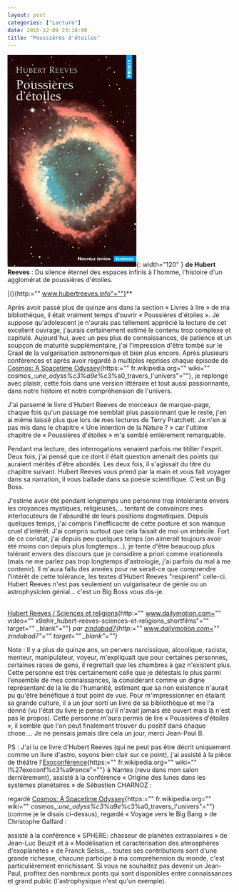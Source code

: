 ```yaml
---
layout: post
categories: ["Lecture"]
date: 2015-12-09 23:18:00
title: "Poussières d'étoiles"
---
```


![couverture](/assets/images/couv_lecture/poussieres.webp){: width="120" } **de Hubert Reeves** : Du silence éternel des espaces infinis
à l'homme, l'histoire d'un agglomérat de poussières d'étoiles.

](){http:=""
www.hubertreeves.info"=""}**

Après avoir passé plus de quinze ans dans la section « Livres à lire »
de ma bibliothèque, il était vraiment temps d'ouvrir « Poussières
d'étoiles ». Je suppose qu'adolescent je n'aurais pas tellement apprécié
la lecture de cet excellent ouvrage, j'aurais certainement estimé le
contenu trop complexe et capitulé. Aujourd'hui, avec un peu plus de
connaissances, de patience et un soupçon de maturité supplémentaire,
j'ai l'impression d'être tombé sur le Graal de la vulgarisation
astronomique et bien plus encore. Après plusieurs conférences et après
avoir regardé à multiples reprises chaque épisode de [Cosmos: A
Spacetime Odyssey](){https:="" fr.wikipedia.org="" wiki=""
cosmos_:_une_odyss%c3%a9e_%c3%a0_travers_l&#039;univers"=""}, je
replonge avec plaisir, cette fois dans une version littéraire et tout
aussi passionnante, dans notre histoire et notre compréhension de
l'univers.

J'ai parsemé le livre d'Hubert Reeves de morceaux de marque-page, chaque
fois qu'un passage me semblait plus passionnant que le reste, j'en ai
même laissé plus que lors de mes lectures de Terry Pratchett. Je n'en ai
pas mis dans le chapitre « Une intention de la Nature ? » car l'ultime
chapitre de « Poussières d'étoiles » m'a semblé entièrement remarquable.

Pendant ma lecture, des interrogations venaient parfois me titiller
l'esprit. Deux fois, j'ai pensé que ce dont il était question amenait
des points qui auraient mérités d'être abordés. Les deux fois, il
s'agissait du titre du chapitre suivant. Hubert Reeves vous prend par la
main et vous fait voyager dans sa narration, il vous ballade dans sa
poésie scientifique. C'est un Big Boss.

J'estime avoir été pendant longtemps une personne trop intolérante
envers les croyances mystiques, religieuses,… tentant de convaincre
mes interlocuteurs de l'absurdité de leurs positions dogmatiques. Depuis
quelques temps, j'ai compris l'inefficacité de cette posture et son
manque cruel d'intérêt. J'ai compris surtout que cela faisait de moi un
imbécile. Fort de ce constat, j'ai depuis ~~peu~~ quelques temps (on
aimerait toujours avoir été moins con depuis plus longtemps…), je
tente d'être beaucoup plus tolérant envers des discours que je considère
a priori comme irrationnels (mais ne me parlez pas trop longtemps
d'astrologie, j'ai parfois du mal à me contenir). Il m'aura fallu des
années pour ne serait-ce que comprendre l'intérêt de cette tolérance,
les textes d'Hubert Reeves "respirent" celle-ci. Hubert Reeves
n'est pas seulement un vulgarisateur de génie ou un astrophysicien
génial… c'est un Big Boss vous dis-je.

\
[Hubert Reeves / Sciences et religions](){http:=""
www.dailymotion.com="" video=""
x9ehlr_hubert-reeves-sciences-et-religions_shortfilms"="" target=""
_blank"=""} *par [zindabad7](){http:="" www.dailymotion.com=""
zindabad7"="" target="" _blank"=""}*

Note : Il y a plus de quinze ans, un pervers narcissique, alcoolique,
raciste, menteur, manipulateur, voyeur, m'expliquait que pour certaines
personnes, certaines races de gens, il regrettait que les chambres à gaz
n'existent plus. Cette personne est très certainement celle que je
détestais le plus parmi l'ensemble de mes connaissances, la considérant
comme un digne représentant de la lie de l'humanité, estimant que sa non
existence n'aurait pu qu'être bénéfique à tout point de vue. Pour
m'impressionner en étalant sa grande culture, il a un jour sorti un
livre de sa bibliothèque et me l'a donné (vu l'état du livre je pense
qu'il n'avait jamais été ouvert mais là n'est pas le propos). Cette
personne m'aura permis de lire « Poussières d'étoiles », il semble que
l'on peut finalement trouver du positif dans chaque chose…. Je ne
pensais jamais dire cela un jour, merci Jean-Paul B.

PS : J'ai lu ce livre d'Hubert Reeves (qui ne peut pas être décrit
uniquement comme un livre d'astro, soyons bien clair sur ce point), j'ai
assisté à la pièce de théâtre l'[Exoconférence](){https:=""
fr.wikipedia.org="" wiki="" l%27exoconf%c3%a9rence"=""} à Nantes
(revu dans mon salon dernièrement), assisté à la conférence « Origine
des lunes dans les systèmes planétaires » de Sébastien CHARNOZ :

regardé [Cosmos: A Spacetime Odyssey](){https:="" fr.wikipedia.org=""
wiki="" cosmos_:_une_odyss%c3%a9e_%c3%a0_travers_l&#039;univers"=""}
(comme je le disais ci-dessus), regardé « Voyage vers le Big Bang » de
Christophe Galfard :

assisté à la conférence « SPHERE: chasseur de planètes extrasolaires »
de Jean-Luc Beuzit et à « Modélisation et caractérisation des
atmosphères d'exoplanètes » de Franck Selsis,… toutes ses
contributions sont d'une grande richesse, chacune participe à ma
compréhension du monde, c'est particulièrement enrichissant. Si vous ne
souhaitez pas devenir un Jean-Paul, profitez des nombreux ponts qui sont
disponibles entre connaissances et grand public (l'astrophysique n'est
qu'un exemple).


